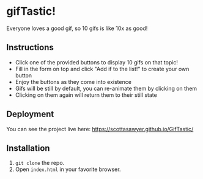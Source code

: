 # gifTastic!

Everyone loves a good gif, so 10 gifs is like 10x as good!

## Instructions
* Click one of the provided buttons to display 10 gifs on that topic!
* Fill in the form on top and click "Add if to the list!" to create your own button
* Enjoy the buttons as they come into existence
* Gifs will be still by default, you can re-animate them by clicking on them
* Clicking on them again will return them to their still state

## Deployment

You can see the project live here: https://scottasawyer.github.io/GifTastic/

## Installation
1. `git clone` the repo.
2. Open `index.html` in your favorite browser.
